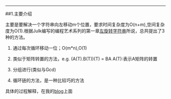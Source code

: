 * * *
##1.主要介绍

主要是要解决一个字符串向左移动m个位置，要求时间复杂度为O(n+m),空间复杂度为O(1).根据Julk编写的编程艺术系列的第一章[左旋转字符串](http://blog.csdn.net/v_july_v/article/details/6322882)所说，总共提出了3种的方法。

1. 通过每次循环移动一位；O(m\*n),O(1)

2. 类似于矩阵转置的方法，e.g. (A(T).B(T))(T) = BA   A(T):表示A矩阵的转置

3.  分组进行(类似与Gcd)

4.  循环链的方法，是一种比较巧的方法


具体的过程解释，在我的[blog](http://andrewrong.github.com)上面



